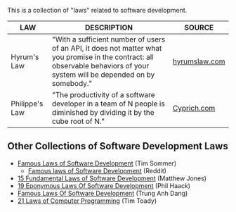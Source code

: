 This is a collection of "laws" related to software development.

LAW | DESCRIPTION | SOURCE
--- | ----------- | ------
Hyrum's Law | "With a sufficient number of users of an API, it does not matter what you promise in the contract: all observable behaviors of your system will be depended on by somebody." | [hyrumslaw.com](https://www.hyrumslaw.com/)
Philippe's Law | "The productivity of a software developer in a team of N people is diminished by dividing it by the cube root of N." | [Cyprich.com](http://www.cyprich.com/2008/06/06/philippes-law/)


## Other Collections of Software Development Laws ##
* [Famous Laws of Software Development](https://www.timsommer.be/famous-laws-of-software-development/) (Tim Sommer)
  * [Famous laws of Software Development](https://www.reddit.com/r/programming/comments/aul273/famous_laws_of_software_development/) (Reddit)
* [15 Fundamental Laws of Software Development](https://exceptionnotfound.net/fundamental-laws-of-software-development/) (Matthew Jones)
* [19 Eponymous Laws Of Software Development](https://haacked.com/archive/2007/07/17/the-eponymous-laws-of-software-development.aspx/) (Phil Haack)
* [Famous Laws Of Software Development](https://medium.com/datadriveninvestor/famous-laws-of-software-development-f5b776af64e6) (Trung Anh Dang)
* [21 Laws of Computer Programming](http://www.devtopics.com/21-laws-of-computer-programming/) (Tim Toady)
